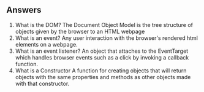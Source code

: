 ## Answers
1. What is the DOM?
   The Document Object Model is the tree structure of objects given by the browser to an HTML webpage
2. What is an event?
   Any user interaction with the browser's rendered html elements on a webpage.
3. What is an event listener?
  An object that attaches to the EventTarget which handles browser events such as a click by invoking a callback function.
4. What is a Constructor
   A function for creating objects that will return objects with the same properties and methods as other objects made with that constructor.